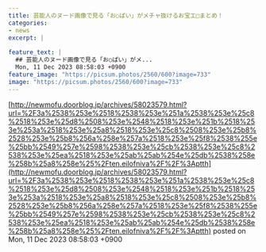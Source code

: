 ```yaml
---
title: 芸能人のヌード画像で見る「お○ぱい」がメチャ抜けるお宝エ□まとめ！
categories:
- news
excerpt: |
  
feature_text: |
  ## 芸能人のヌード画像で見る「お○ぱい」がメ...
  Mon, 11 Dec 2023 08:58:03 +0900
feature_image: "https://picsum.photos/2560/600?image=733"
image: "https://picsum.photos/2560/600?image=733"
---
```


[http://newmofu.doorblog.jp/archives/58023579.html?url=%2F3a%2538%253e%2518%2538%253e%251a%2538%253e%25c8%2518%253e%25d8%2508%253e%2548%2518%253e%251b%2518%253e%253a%2518%253e%25a8%2518%253e%25c8%2508%253e%25b8%2528%253e%25b8%256a%258e%257a%2518%253e%25f8%2538%255e%25bb%2549%257e%2598%2538%253e%25cb%2538%253e%25c8%2538%253e%25ea%2518%253e%25ab%25ab%254e%25db%2538%258e%258b%25a8%258e%25%2Ften.eilofniva%2F%2F%3Aptth](http://newmofu.doorblog.jp/archives/58023579.html?url=%2F3a%2538%253e%2518%2538%253e%251a%2538%253e%25c8%2518%253e%25d8%2508%253e%2548%2518%253e%251b%2518%253e%253a%2518%253e%25a8%2518%253e%25c8%2508%253e%25b8%2528%253e%25b8%256a%258e%257a%2518%253e%25f8%2538%255e%25bb%2549%257e%2598%2538%253e%25cb%2538%253e%25c8%2538%253e%25ea%2518%253e%25ab%25ab%254e%25db%2538%258e%258b%25a8%258e%25%2Ften.eilofniva%2F%2F%3Aptth)
posted on Mon, 11 Dec 2023 08:58:03 +0900

<!--more-->


